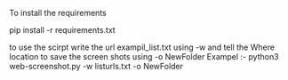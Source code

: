 To install the requirements

pip install -r requirements.txt

to use the scirpt 
write the url exampil_list.txt using -w 
and tell the Where location to save the screen shots  using -o NewFolder
Exampel :-
python3 web-screenshot.py -w listurls.txt -o NewFolder
